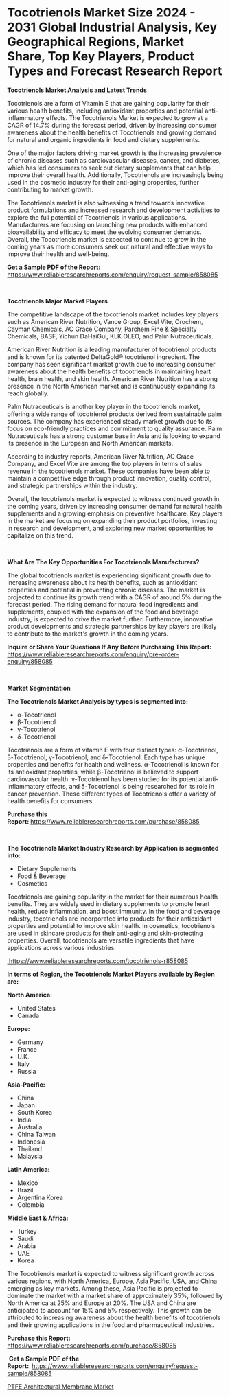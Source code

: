 <p><h1>Tocotrienols Market Size 2024 - 2031 Global Industrial Analysis, Key Geographical Regions, Market Share, Top Key Players, Product Types and Forecast Research Report</h1></p><p><strong>Tocotrienols Market Analysis and Latest Trends</strong></p>
<p><p>Tocotrienols are a form of Vitamin E that are gaining popularity for their various health benefits, including antioxidant properties and potential anti-inflammatory effects. The Tocotrienols Market is expected to grow at a CAGR of 14.7% during the forecast period, driven by increasing consumer awareness about the health benefits of Tocotrienols and growing demand for natural and organic ingredients in food and dietary supplements.</p><p>One of the major factors driving market growth is the increasing prevalence of chronic diseases such as cardiovascular diseases, cancer, and diabetes, which has led consumers to seek out dietary supplements that can help improve their overall health. Additionally, Tocotrienols are increasingly being used in the cosmetic industry for their anti-aging properties, further contributing to market growth.</p><p>The Tocotrienols market is also witnessing a trend towards innovative product formulations and increased research and development activities to explore the full potential of Tocotrienols in various applications. Manufacturers are focusing on launching new products with enhanced bioavailability and efficacy to meet the evolving consumer demands. Overall, the Tocotrienols market is expected to continue to grow in the coming years as more consumers seek out natural and effective ways to improve their health and well-being.</p></p>
<p><strong>Get a Sample PDF of the Report:&nbsp;</strong> <a href="https://www.reliableresearchreports.com/enquiry/request-sample/858085">https://www.reliableresearchreports.com/enquiry/request-sample/858085</a></p>
<p>&nbsp;</p>
<p><strong>Tocotrienols Major Market Players</strong></p>
<p><p>The competitive landscape of the tocotrienols market includes key players such as American River Nutrition, Vance Group, Excel Vite, Orochem, Cayman Chemicals, AC Grace Company, Parchem Fine & Specialty Chemicals, BASF, Yichun DaHaiGui, KLK OLEO, and Palm Nutraceuticals.</p><p>American River Nutrition is a leading manufacturer of tocotrienol products and is known for its patented DeltaGold® tocotrienol ingredient. The company has seen significant market growth due to increasing consumer awareness about the health benefits of tocotrienols in maintaining heart health, brain health, and skin health. American River Nutrition has a strong presence in the North American market and is continuously expanding its reach globally.</p><p>Palm Nutraceuticals is another key player in the tocotrienols market, offering a wide range of tocotrienol products derived from sustainable palm sources. The company has experienced steady market growth due to its focus on eco-friendly practices and commitment to quality assurance. Palm Nutraceuticals has a strong customer base in Asia and is looking to expand its presence in the European and North American markets.</p><p>According to industry reports, American River Nutrition, AC Grace Company, and Excel Vite are among the top players in terms of sales revenue in the tocotrienols market. These companies have been able to maintain a competitive edge through product innovation, quality control, and strategic partnerships within the industry.</p><p>Overall, the tocotrienols market is expected to witness continued growth in the coming years, driven by increasing consumer demand for natural health supplements and a growing emphasis on preventive healthcare. Key players in the market are focusing on expanding their product portfolios, investing in research and development, and exploring new market opportunities to capitalize on this trend.</p></p>
<p>&nbsp;</p>
<p><strong>What Are The Key Opportunities For Tocotrienols Manufacturers?</strong></p>
<p><p>The global tocotrienols market is experiencing significant growth due to increasing awareness about its health benefits, such as antioxidant properties and potential in preventing chronic diseases. The market is projected to continue its growth trend with a CAGR of around 5% during the forecast period. The rising demand for natural food ingredients and supplements, coupled with the expansion of the food and beverage industry, is expected to drive the market further. Furthermore, innovative product developments and strategic partnerships by key players are likely to contribute to the market's growth in the coming years.</p></p>
<p><strong>Inquire or Share Your Questions If Any Before Purchasing This Report:</strong> <a href="https://www.reliableresearchreports.com/enquiry/pre-order-enquiry/858085">https://www.reliableresearchreports.com/enquiry/pre-order-enquiry/858085</a></p>
<p>&nbsp;</p>
<p><strong>Market Segmentation</strong></p>
<p><strong>The Tocotrienols Market Analysis by types is segmented into:</strong></p>
<p><ul><li>α-Tocotrienol</li><li>β-Tocotrienol</li><li>γ-Tocotrienol</li><li>δ-Tocotrienol</li></ul></p>
<p><p>Tocotrienols are a form of vitamin E with four distinct types: α-Tocotrienol, β-Tocotrienol, γ-Tocotrienol, and δ-Tocotrienol. Each type has unique properties and benefits for health and wellness. α-Tocotrienol is known for its antioxidant properties, while β-Tocotrienol is believed to support cardiovascular health. γ-Tocotrienol has been studied for its potential anti-inflammatory effects, and δ-Tocotrienol is being researched for its role in cancer prevention. These different types of Tocotrienols offer a variety of health benefits for consumers.</p></p>
<p><strong>Purchase this Report:&nbsp;</strong><a href="https://www.reliableresearchreports.com/purchase/858085">https://www.reliableresearchreports.com/purchase/858085</a></p>
<p>&nbsp;</p>
<p><strong>The Tocotrienols Market Industry Research by Application is segmented into:</strong></p>
<p><ul><li>Dietary Supplements</li><li>Food & Beverage</li><li>Cosmetics</li></ul></p>
<p><p>Tocotrienols are gaining popularity in the market for their numerous health benefits. They are widely used in dietary supplements to promote heart health, reduce inflammation, and boost immunity. In the food and beverage industry, tocotrienols are incorporated into products for their antioxidant properties and potential to improve skin health. In cosmetics, tocotrienols are used in skincare products for their anti-aging and skin-protecting properties. Overall, tocotrienols are versatile ingredients that have applications across various industries.</p></p>
<p><a href="https://www.reliableresearchreports.com/tocotrienols-r858085">&nbsp;https://www.reliableresearchreports.com/tocotrienols-r858085</a></p>
<p><strong>In terms of Region, the Tocotrienols Market Players available by Region are:</strong></p>
<p>
    <p> <strong> North America: </strong>
        <ul>
            <li>United States</li>
            <li>Canada</li>
        </ul>
        </p> 
    <p> <strong> Europe: </strong>
        <ul>
            <li>Germany</li>
            <li>France</li>
            <li>U.K.</li>
            <li>Italy</li>
            <li>Russia</li>
        </ul>
        </p> 
    <p> <strong> Asia-Pacific: </strong>
        <ul>
            <li>China</li>
            <li>Japan</li>
            <li>South Korea</li>
            <li>India</li>
            <li>Australia</li>
            <li>China Taiwan</li>
            <li>Indonesia</li>
            <li>Thailand</li>
            <li>Malaysia</li>
        </ul>
        </p> 
    <p> <strong> Latin America: </strong>
        <ul>
            <li>Mexico</li>
            <li>Brazil</li>
            <li>Argentina Korea</li>
            <li>Colombia</li>
        </ul>
        </p> 
    <p> <strong> Middle East & Africa: </strong>
        <ul>
            <li>Turkey</li>
            <li>Saudi</li>
            <li>Arabia</li>
            <li>UAE</li>
            <li>Korea</li>
        </ul>
    </p>
    </p>
<p><p>The Tocotrienols market is expected to witness significant growth across various regions, with North America, Europe, Asia Pacific, USA, and China emerging as key markets. Among these, Asia Pacific is projected to dominate the market with a market share of approximately 35%, followed by North America at 25% and Europe at 20%. The USA and China are anticipated to account for 15% and 5% respectively. This growth can be attributed to increasing awareness about the health benefits of tocotrienols and their growing applications in the food and pharmaceutical industries.</p></p>
<p><strong>Purchase this Report: </strong><a href="https://www.reliableresearchreports.com/purchase/858085">https://www.reliableresearchreports.com/purchase/858085</a></p>
<p>&nbsp;<strong>Get a Sample PDF of the Report:&nbsp;&nbsp;</strong><a href="https://www.reliableresearchreports.com/enquiry/request-sample/858085">https://www.reliableresearchreports.com/enquiry/request-sample/858085</a></p>
<p><strong></strong></p>
<p><p><a href="https://cautious-neon-760.notion.site/PTFE-Architectural-Membrane-Market-Size-and-Growth-Market-Segmentation-Regional-and-Country-Breakd-7d9bf605619b4710b1747d7999bbf8d0">PTFE Architectural Membrane Market</a></p></p>